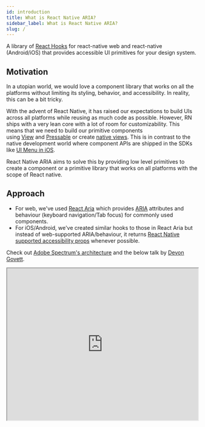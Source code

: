 ```yaml
---
id: introduction
title: What is React Native ARIA?
sidebar_label: What is React Native ARIA?
slug: /
---
```


A library of [React Hooks](https://reactjs.org/docs/hooks-intro.html) for react-native web and react-native (Android/iOS) that provides accessible UI primitives for your design system.

## Motivation

In a utopian world, we would love a component library that works on all the platforms without limiting its styling, behavior, and accessibility. In reality, this can be a bit tricky.

With the advent of React Native, it has raised our expectations to build UIs across all platforms while reusing as much code as possible. However, RN ships with a very lean core with a lot of room for customizability. This means that we need to build our primitive components using [View](https://reactnative.dev/docs/view) and [Pressable](https://reactnative.dev/docs/pressable) or create [native views](https://reactnative.dev/docs/native-components-android). This is in contrast to the native development world where component APIs are shipped in the SDKs like [UI Menu in iOS](https://developer.apple.com/documentation/uikit/uimenu).

React Native ARIA aims to solve this by providing low level primitives to create a component or a primitive library that works on all platforms with the scope of React native.

## Approach

- For web, we've used [React Aria](https://react-spectrum.adobe.com/react-aria/index.html) which provides [ARIA](https://www.w3.org/TR/wai-aria-1.1/) attributes and behaviour (keyboard navigation/Tab focus) for commonly used components.
- For iOS/Android, we've created similar hooks to those in React Aria but instead of web-supported ARIA/behaviour, it returns [React Native supported accessibility props](https://reactnative.dev/docs/accessibility) whenever possible.

Check out [Adobe Spectrum's architecture](https://react-spectrum.adobe.com/architecture.html) and the below talk by [Devon Govett](https://twitter.com/devongovett).

<iframe src="https://www.youtube.com/embed/dxDcBB7Xoxs" height="400px" width="100%"/>
